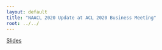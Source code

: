 ```yaml
---
layout: default
title: "NAACL 2020 Update at ACL 2020 Business Meeting"
root: ../../
---
```

[Slides]()


